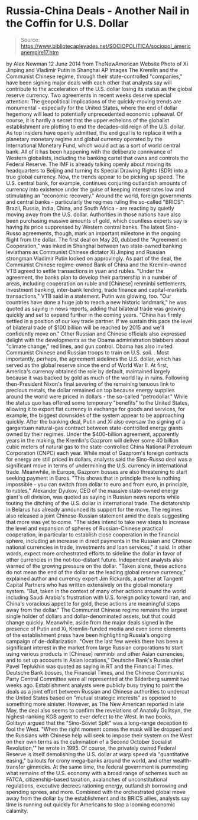 # Russia-China Deals - Another Nail in the Coffin for U.S. Dollar

> Source: https://www.bibliotecapleyades.net/SOCIOPOLITICA/sociopol_americanempire17.htm

by Alex Newman
12 June 2014
from
TheNewAmerican Website
Photo of Xi Jinping and Vladimir
Putin in Shanghai
AP Images
The Kremlin and the Communist Chinese regime,
through their state-controlled "companies," have been signing major deals
with each other that analysts say will contribute to the acceleration of the
U.S. dollar losing its status as the global reserve currency.
Two agreements in recent weeks deserve special
attention:
The geopolitical implications of the
quickly-moving trends are monumental - especially for the United States,
where the end of dollar hegemony will lead to potentially unprecedented
economic upheaval.
Of course, it is hardly a secret that the
upper echelons of the globalist establishment are plotting to
end the decades-old reign of the U.S. dollar.
As top insiders have openly admitted, the
end goal is to replace it with a planetary monetary regime and
global currency operated by the International Monetary Fund, which would
act as a sort of
world central bank.
All of it has been happening with the
deliberate connivance of Western globalists, including the banking cartel
that
owns and controls
the Federal Reserve. The IMF is already talking openly
about
moving its headquarters to Beijing and turning its Special Drawing
Rights (SDR) into
a true global currency.
Now, the trends appear to be picking up speed.
The U.S. central bank, for example,
continues conjuring outlandish amounts of currency into existence under
the guise of keeping interest rates low and stimulating an "economic
recovery."
Around the world, foreign governments and
central banks - particularly the regimes ruling
the so-called "BRICS": Brazil, Russia, India, China, and South Africa -
are reacting by quietly moving away from the U.S. dollar.
Authorities in those nations have also been
purchasing massive amounts of gold, which countless experts say is
having its price suppressed by Western central banks.
The latest Sino-Russo agreements, though, mark
an important milestone in the ongoing flight from the dollar. The first deal
on May 20, dubbed the "Agreement on Cooperation," was inked in Shanghai
between two state-owned banking leviathans as Communist Chinese dictator
Xi Jinping and Russian strongman Vladimir Putin looked on
approvingly.
As part of the deal, the Communist Chinese
regime-owned Bank of China and the Kremlin-owned VTB agreed to settle
transactions in yuan and rubles.
"Under the agreement, the banks plan to
develop their partnership in a number of areas, including cooperation on
ruble and [Chinese]
renminbi settlements, investment banking, inter-bank
lending, trade finance and capital-markets transactions," VTB said in a
statement.
Putin was glowing, too.
"Our countries have done a huge job to
reach a new historic landmark," he was quoted as saying in news reports,
adding that bilateral trade was growing quickly and set to expand
further in the coming years.
"China has firmly settled in a position of
our key trade partner.
If we sustain this pace the level of bilateral
trade of $100 billion will be reached by 2015 and we'll confidently move
on."
Other Russian and Chinese officials also
expressed delight with the developments as the Obama administration blabbers
about "climate change," red lines, and gun control.
Obama has also invited
Communist Chinese and
Russian troops to train on U.S. soil. .
Most importantly, perhaps, the agreement
sidelines the U.S. dollar, which has served as the global reserve since the
end of World War II. At first, America's currency obtained the role by
default, maintained largely because it was backed by gold as much of the
world lay in ruins.
Following then-President Nixon's final severing
of the remaining tenuous link to precious metals, the dollar remained on top
because energy supplies around the world were priced in dollars - the
so-called "petrodollar."
While the status quo has offered some temporary
"benefits" to the United States, allowing it to export fiat currency in
exchange for goods and services, for example, the biggest downsides of the
system appear to be approaching quickly.
After the banking deal, Putin and Xi also
oversaw the signing of a
gargantuan natural-gas contract between state-controlled energy giants
owned by their regimes.
Under the $400-billion agreement, apparently
years in the making, the Kremlin's
Gazprom will deliver some 40 billion
cubic meters of natural gas to the state-controlled China National Petroleum
Corporation (CNPC) each year. While most of Gazprom's foreign contracts for
energy are still priced in dollars, analysts said the Sino-Russo deal was a
significant move in terms of undermining the U.S. currency in international
trade.
Meanwhile, in Europe, Gazprom bosses are also
threatening to start seeking payment in Euros.
"This shows that in principle there is
nothing impossible - you can switch from dollar to euro and from euro,
in principle, to rubles," Alexander Dyukov, CEO of the massive
state-owned energy giant's oil division, was quoted as saying in Russian
news reports while touting the ditching of the U.S. dollar in
international trade.
The dictatorship in Belarus has already
announced its support for the move.
The regimes also released a joint
Chinese-Russian statement amid the deals suggesting that more was yet to
come.
"The sides intend to take new steps to
increase the level and expansion of spheres of Russian-Chinese practical
cooperation, in particular to establish close cooperation in the
financial sphere, including an increase in direct payments in the
Russian and Chinese national currencies in trade, investments and loan
services," it said.
In other words, expect more orchestrated efforts
to sideline the dollar in favor of other currencies in the not-too-distant
future.
Independent analysts also warned of the growing
pressure on the dollar.
"Taken alone, these actions do not mean the
end of the dollar as the leading global reserve currency," explained
author and currency expert Jim Rickards, a partner at Tangent Capital
Partners who has written extensively on the global monetary system.
"But, taken in the context of many other
actions around the world including Saudi Arabia's frustration with U.S.
foreign policy toward Iran, and China's voracious appetite for gold,
these actions are meaningful steps away from the dollar."
The Communist Chinese regime remains the largest
single holder of dollars and dollar-denominated assets, but that could
change quickly.
Meanwhile, aside from the major deals signed in
the presence of Putin and Xi, Kremlin-funded media and even some elements of
the establishment press have been highlighting Russia's ongoing campaign of
de-dollarization.
"Over the last few weeks there has been a
significant interest in the market from large Russian corporations to
start using various products in [Chinese] renminbi and other Asian
currencies, and to set up accounts in Asian locations," Deutsche Bank's
Russia chief Pavel Teplukhin was quoted as saying in RT and the
Financial Times.
Deutsche Bank bosses, the
Financial Times, and the Chinese Communist Party Central Committee were
all represented at
the Bilderberg summit two weeks ago.
Establishment analysts were publicly busy trying
to paint the deals as a joint effort between Russian and Chinese authorities
to undercut the United States based on "mutual strategic interests" as
opposed to something more sinister.
However, as The
New American reported in late May, the
deal also seems to confirm the revelations of Anatoliy Golitsyn,
the highest-ranking KGB agent to ever defect to the West.
In two books, Golitsyn argued that the
"Sino-Soviet Split" was a long-range deception to fool the West.
"When the right moment comes the mask will
be dropped and the Russians with Chinese help will seek to impose their
system on the West on their own terms as the culmination of a Second
October Socialist Revolution,'" he wrote in 1995.
Of course, the privately owned Federal Reserve
is itself
demolishing the U.S. dollar at warp speed via "quantitative easing,"
bailouts for crony mega-banks around the world, and other wealth-transfer
gimmicks.
At the same time, the federal government is
pummeling what remains of the U.S. economy with a broad range of schemes
such as
FATCA, citizenship-based taxation, avalanches of unconstitutional
regulations, executive decrees rationing energy, outlandish borrowing and
spending sprees, and more.
Combined with the
orchestrated global move away from the dollar by the
establishment and its BRICS allies, analysts say time is running out
quickly for Americans to stop a looming economic calamity.
